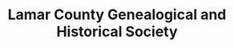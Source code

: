 ---
layout: repo
title: "Lamar County Genealogical and Historical Society"
id: 11355
permalink: repos/11355/
---